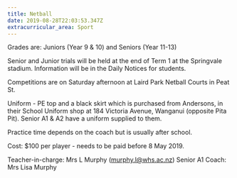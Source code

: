 ```yaml
---
title: Netball
date: 2019-08-28T22:03:53.347Z
extracurricular_area: Sport
---
```

Grades are: Juniors (Year 9 & 10) and Seniors (Year 11-13)

Senior and Junior trials will be held at the end of Term 1 at the Springvale stadium.
Information will be in the Daily Notices for students.

Competitions are on Saturday afternoon at Laird Park Netball Courts in Peat St.

Uniform - PE top and a black skirt which is purchased from Andersons, in their School Uniform shop at 184 Victoria Avenue, Wanganui (opposite Pita Pit).
Senior A1 & A2 have a uniform supplied to them.

Practice time depends on the coach but is usually after school.

Cost: $100 per player - needs to be paid before 8 May 2019.

Teacher-in-charge: Mrs L Murphy (murphy.l@whs.ac.nz)
Senior A1 Coach: Mrs Lisa Murphy
